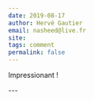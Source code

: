 ```yaml
---
date: 2019-08-17
author: Hervé Gautier
email: nasheed@live.fr
site: 
tags: comment
permalink: false
---
```


<p>Impressionant !</p>
---